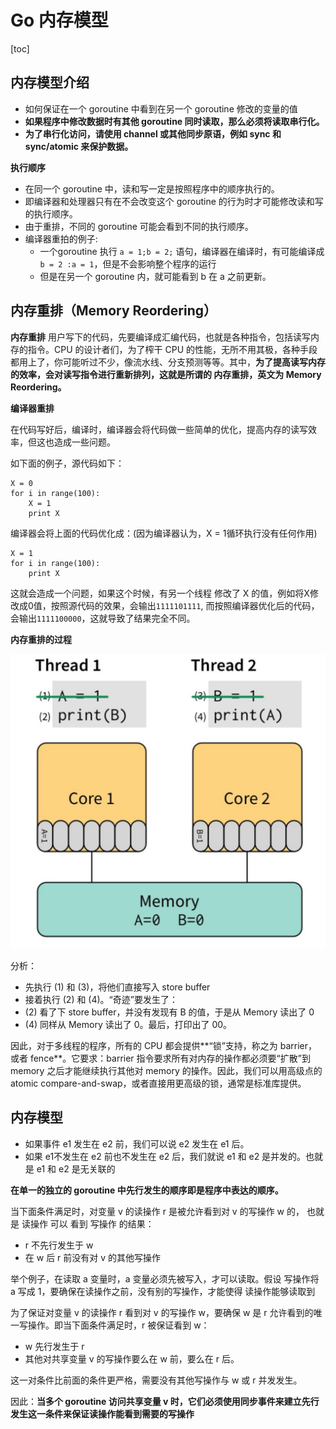 # Go 内存模型

[toc]




## 内存模型介绍

- 如何保证在一个 goroutine 中看到在另一个 goroutine 修改的变量的值
- **如果程序中修改数据时有其他 goroutine 同时读取，那么必须将读取串行化。**
- **为了串行化访问，请使用 channel 或其他同步原语，例如 sync 和 sync/atomic 来保护数据。**



**执行顺序**
- 在同一个 goroutine 中，读和写一定是按照程序中的顺序执行的。
- 即编译器和处理器只有在不会改变这个 goroutine 的行为时才可能修改读和写的执行顺序。
- 由于重排，不同的 goroutine 可能会看到不同的执行顺序。
- 编译器重拍的例子:
    - 一个goroutine 执行 `a = 1;b = 2;` 语句，编译器在编译时，有可能编译成`b = 2 :a = 1`，但是不会影响整个程序的运行
    - 但是在另一个 goroutine 内，就可能看到 b 在 a 之前更新。



## 内存重排（Memory Reordering）

**内存重排**
用户写下的代码，先要编译成汇编代码，也就是各种指令，包括读写内存的指令。CPU 的设计者们，为了榨干 CPU 的性能，无所不用其极，各种手段都用上了，你可能听过不少，像流水线、分支预测等等。其中，**为了提高读写内存的效率，会对读写指令进行重新排列，这就是所谓的 内存重排，英文为 Memory Reordering。**

**编译器重排**

在代码写好后，编译时，编译器会将代码做一些简单的优化，提高内存的读写效率，但这也造成一些问题。

如下面的例子，源代码如下：
```
X = 0
for i in range(100):
    X = 1
    print X
```
编译器会将上面的代码优化成：(因为编译器认为，X = 1循环执行没有任何作用)
```
X = 1
for i in range(100):
    print X
```

这就会造成一个问题，如果这个时候，有另一个线程 修改了 X 的值，例如将X修改成0值，按照源代码的效果，会输出`1111101111`, 而按照编译器优化后的代码，会输出`1111100000`，这就导致了结果完全不同。



**内存重排的过程**

![内存重排](https://github.com/Nevermore12321/LeetCode/blob/blog/go%E8%BF%9B%E9%98%B6%E8%AE%AD%E7%BB%83%E8%90%A5/%E5%86%85%E5%AD%98%E9%87%8D%E6%8B%8D%E7%9A%84%E6%B5%81%E7%A8%8B.png?raw=true)

分析：
- 先执行 (1) 和 (3)，将他们直接写入 store buffer
- 接着执行 (2) 和 (4)。“奇迹”要发生了：
- (2) 看了下 store buffer，并没有发现有 B 的值，于是从 Memory 读出了 0
- (4) 同样从 Memory 读出了 0。最后，打印出了 00。


因此，对于多线程的程序，所有的 CPU 都会提供**“锁”支持，称之为 barrier，或者 fence**。它要求：barrier 指令要求所有对内存的操作都必须要“扩散”到 memory 之后才能继续执行其他对 memory 的操作。因此，我们可以用高级点的 atomic compare-and-swap，或者直接用更高级的锁，通常是标准库提供。



## 内存模型

- 如果事件 e1 发生在 e2 前，我们可以说 e2 发生在 e1 后。
- 如果 e1不发生在 e2 前也不发生在 e2 后，我们就说 e1 和 e2 是并发的。也就是 e1 和 e2 是无关联的

**在单一的独立的 goroutine 中先行发生的顺序即是程序中表达的顺序。**

当下面条件满足时，对变量 v 的读操作 r 是被允许看到对 v 的写操作 w 的， 也就是 读操作 可以 看到 写操作 的结果：
- r 不先行发生于 w
- 在 w 后 r 前没有对 v 的其他写操作

举个例子，在读取 a 变量时，a 变量必须先被写入，才可以读取。假设 写操作将 a 写成 1，要确保在读操作之前，没有别的写操作，才能使得 读操作能够读取到

为了保证对变量 v 的读操作 r 看到对 v 的写操作 w，要确保 w 是 r 允许看到的唯一写操作。即当下面条件满足时，r 被保证看到 w：
- w 先行发生于 r
- 其他对共享变量 v 的写操作要么在 w 前，要么在 r 后。

这一对条件比前面的条件更严格，需要没有其他写操作与 w 或 r 并发发生。



因此：**当多个 goroutine 访问共享变量 v 时，它们必须使用同步事件来建立先行发生这一条件来保证读操作能看到需要的写操作**

